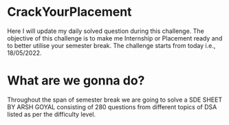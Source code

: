 # CrackYourPlacement
Here I will  update my daily solved question during this challenge.
The objective of this challenge is to make me Internship or Placement ready and to better utilise your semester break. The challenge starts from today i.e., 18/05/2022.
# What are we gonna do?

Throughout the span of semester break we are going to solve a SDE SHEET BY ARSH GOYAL consisting of 280 questions from different topics of DSA listed as per the difficulty level.  



